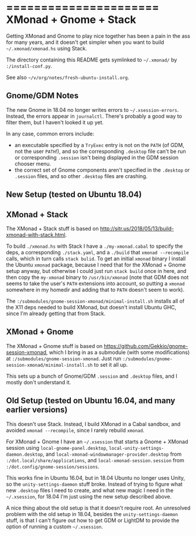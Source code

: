 ======================
XMonad + Gnome + Stack
======================

Getting XMonad and Gnome to play nice together has been a pain in the
ass for many years, and it doesn't get simpler when you want to build
`~/.xmonad/xmonad.hs` using Stack.

The directory containing this README gets symlinked to `~/.xmonad/` by
`:/install-conf.py`.

See also `~/v/org/notes/fresh-ubuntu-install.org`.

Gnome/GDM Notes
---------------

The new Gnome in 18.04 no longer writes errors to
`~/.xsession-errors`. Instead, the errors appear in
`journalctl`. There's probably a good way to filter them, but I
haven't looked it up yet.

In any case, common errors include:
- an executable specified by a `TryExec` entry is not on the `PATH`
  (of GDM, not the user `PATH`!), and so the corresponding `.desktop`
  file can't be run or corresponding `.session` isn't being displayed
  in the GDM session chooser menu.
- the correct set of Gnome components aren't specified in the
  `.desktop` or `.session` files, and so other `.desktop` files are
  crashing.

New Setup (tested on Ubuntu 18.04)
----------------------------------

## XMonad + Stack

The XMonad + Stack stuff is based on
http://sitr.us/2018/05/13/build-xmonad-with-stack.html.

To build `./xmonad.hs` with Stack I have a `./my-xmonad.cabal` to
specify the deps, a corresponding `./stack.yaml`, and a `./build` that
`xmonad --recompile` calls, which in turn calls `stack bulid`. To get
an initial `xmonad` binary I install the Ubuntu `xmonad` package,
because I need that for the XMonad + Gnome setup anyway, but otherwise
I could just run `stack build` once in here, and then copy the
`my-xmonad` binary to `/usr/bin/xmonad` (note that GDM does not seems
to take the user's `PATH` extensions into account, so putting a
`xmonad` somewhere in my homedir and adding that to `PATH` doesn't
seem to work).

The `:/submodules/gnome-session-xmonad/minimal-install.sh` installs
all of the X11 deps needed to build XMonad, but doesn't install Ubuntu
GHC, since I'm already getting that from Stack.

## XMonad + Gnome

The XMonad + Gnome stuff is based on
https://github.com/Gekkio/gnome-session-xmonad, which I bring in as a
submodule (with some modifications) at
`:/submodules/gnome-session-xmonad`. Just run
`:/submodules/gnome-session-xmonad/minimal-install.sh` to set it all
up.

This sets up a bunch of Gnome/GDM `.session` and `.desktop` files, and
I mostly don't understand it.

Old Setup (tested on Ubuntu 16.04, and many earlier versions)
-------------------------------------------------------------

This doesn't use Stack. Instead, I build XMonad in a Cabal sandbox,
and avoided `xmonad --recompile`, since I rarely rebuild `xmonad`.

For XMonad + Gnome I have an `~/.xsession` that starts a Gnome +
XMonad session using `local-gnome-panel.desktop`,
`local-unity-settings-daemon.desktop`, and
`local-xmonad-windowmanager-provider.desktop` from
`:/dot.local/share/applications`, and `local-xmonad-session.session`
from `:/dot.config/gnome-session/sessions`.

This works fine in Ubuntu 16.04, but in 18.04 Ubuntu no longer uses
Unity, so the `unity-settings-daemon` stuff broke. Instead of trying
to figure what new `.desktop` files I need to create, and what new
magic I need in the `~/.xsession`, for 18.04 I'm just using the new
setup described above.

A nice thing about the old setup is that it doesn't require root. An
unresolved problem with the old setup in 18.04, besides the
`unity-settings-daemon` stuff, is that I can't figure out how to get
GDM or LightDM to provide the option of running a custom
`~/.xsession`.
